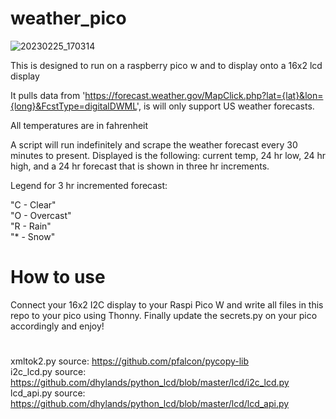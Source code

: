 # weather_pico

![20230225_170314](https://user-images.githubusercontent.com/97217071/221383605-ea1f1f48-6270-4ca0-b4ba-6b4d759e79cf.jpg)

This is designed to run on a raspberry pico w and to display onto a 16x2 lcd display

It pulls data from 'https://forecast.weather.gov/MapClick.php?lat={lat}&lon={long}&FcstType=digitalDWML', is will only support US weather forecasts.

All temperatures are in fahrenheit

A script will run indefinitely and scrape the weather forecast every 30 minutes to present. Displayed is the following: current temp, 24 hr low, 24 hr high, and a 24 hr forecast that is shown in three hr increments.

Legend for 3 hr incremented forecast:

"C - Clear"<br>
"O - Overcast"<br>
"R - Rain"<br>
"* - Snow"

# How to use
Connect your 16x2 I2C display to your Raspi Pico W and write all files in this repo to your pico using Thonny.
Finally update the secrets.py on your pico accordingly and enjoy!

#
xmltok2.py source: https://github.com/pfalcon/pycopy-lib<br>
i2c_lcd.py source: https://github.com/dhylands/python_lcd/blob/master/lcd/i2c_lcd.py<br>
lcd_api.py source: https://github.com/dhylands/python_lcd/blob/master/lcd/lcd_api.py
